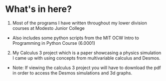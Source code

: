 # What's in here?

1. Most of the programs I have written throughout my lower division courses at Modesto Junior College
  * Also includes some python scripts from the MIT OCW Intro to Programming in Python Course (6.0001)
2. My Calculus 3 project which is a paper showcasing a physics simulation I came up with using concepts from multivariable calculus and Desmos. 
  * Note: If viewing the calculus 3 project you will have to download the pdf in order to access the Desmos simulations and 3d graphs.

